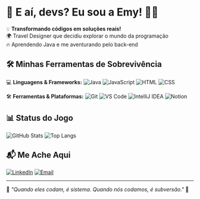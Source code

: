 # 🚀 E aí, devs? Eu sou a Emy! 👩‍💻

💡 **Transformando códigos em soluções reais!**  
🌍 Travel Designer que decidiu explorar o mundo da programação  
🔥 Aprendendo Java e me aventurando pelo back-end  

## 🛠️ Minhas Ferramentas de Sobrevivência

💻 **Linguagens & Frameworks:**
![Java](https://img.shields.io/badge/Java-ED8B00?style=for-the-badge&logo=java&logoColor=white)
![JavaScript](https://img.shields.io/badge/JavaScript-F7DF1E?style=for-the-badge&logo=javascript&logoColor=black)
![HTML](https://img.shields.io/badge/HTML-E34F26?style=for-the-badge&logo=html5&logoColor=white)
![CSS](https://img.shields.io/badge/CSS-1572B6?style=for-the-badge&logo=css3&logoColor=white)

🛠️ **Ferramentas & Plataformas:**
![Git](https://img.shields.io/badge/Git-F05032?style=for-the-badge&logo=git&logoColor=white)
![VS Code](https://img.shields.io/badge/VS%20Code-007ACC?style=for-the-badge&logo=visual-studio-code&logoColor=white)
![IntelliJ IDEA](https://img.shields.io/badge/IntelliJ%20IDEA-000000?style=for-the-badge&logo=intellij-idea&logoColor=white)
![Notion](https://img.shields.io/badge/Notion-000000?style=for-the-badge&logo=notion&logoColor=white)

## 📊 Status do Jogo

![GitHub Stats](https://github-readme-stats.vercel.app/api?username=EmyRaislany&show_icons=true&theme=tokyonight)
![Top Langs](https://github-readme-stats.vercel.app/api/top-langs/?username=EmyRaislany&layout=compact&theme=tokyonight)

## 📬 Me Ache Aqui

[![LinkedIn](https://img.shields.io/badge/LinkedIn-0077B5?style=for-the-badge&logo=linkedin&logoColor=white)](https://www.linkedin.com/in/emyllylima/)
[![Email](https://img.shields.io/badge/Email-D14836?style=for-the-badge&logo=gmail&logoColor=white)](mailto:emyllyraislany@gmail.com)

---

💭 _"Quando eles codam, é sistema.
Quando nós codamos, é subversão."_ 🚀
